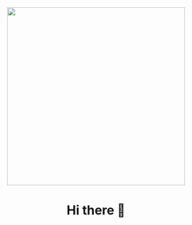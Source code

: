 <div align="center">
  <img src="https://static.dribbble.com/users/1059583/screenshots/4171367/coding-freak.gif" width="400px" />
  <br>
  
  # Hi there 👋
   <br>

</div>
<!--
**gk4m/gk4m** is a ✨ _special_ ✨ repository because its `README.md` (this file) appears on your GitHub profile.

Here are some ideas to get you started:

- 🔭 I’m currently working on ...
- 🌱 I’m currently learning ...
- 👯 I’m looking to collaborate on ...
- 🤔 I’m looking for help with ...
- 💬 Ask me about ...
- 📫 How to reach me: ...
- 😄 Pronouns: ...
- ⚡ Fun fact: ...
-->
